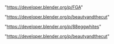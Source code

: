 "https://developer.blender.org/p/FGA"

"https://developer.blender.org/p/beautyandthecut"

"https://developer.blender.org/p/88eggwhites"

 
"https://developer.blender.org/p/beautyandthecut"


 
